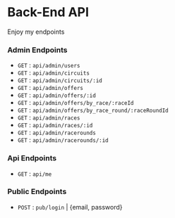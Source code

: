 # Back-End API

Enjoy my endpoints 

### Admin Endpoints

- `GET` : `api/admin/users`
- `GET` : `api/admin/circuits`
- `GET` : `api/admin/circuits/:id`
- `GET` : `api/admin/offers`
- `GET` : `api/admin/offers/:id`
- `GET` : `api/admin/offers/by_race/:raceId`
- `GET` : `api/admin/offers/by_race_round/:raceRoundId`
- `GET` : `api/admin/races`
- `GET` : `api/admin/races/:id`
- `GET` : `api/admin/racerounds`
- `GET` : `api/admin/racerounds/:id`


### Api Endpoints

- `GET` : `api/me`

### Public Endpoints

- `POST` : `pub/login` | {email, password}
